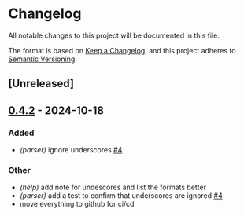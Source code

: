 # Changelog

All notable changes to this project will be documented in this file.

The format is based on [Keep a Changelog](https://keepachangelog.com/en/1.0.0/),
and this project adheres to [Semantic Versioning](https://semver.org/spec/v2.0.0.html).

## [Unreleased]

## [0.4.2](https://github.com/PlexSheep/numf/compare/v0.4.1...v0.4.2) - 2024-10-18

### Added

- *(parser)* ignore underscores [#4](https://github.com/PlexSheep/numf/pull/4)

### Other

- *(help)* add note for undescores and list the formats better
- *(parser)* add a test to confirm that underscores are ignored [#4](https://github.com/PlexSheep/numf/pull/4)
- move everything to github for ci/cd
